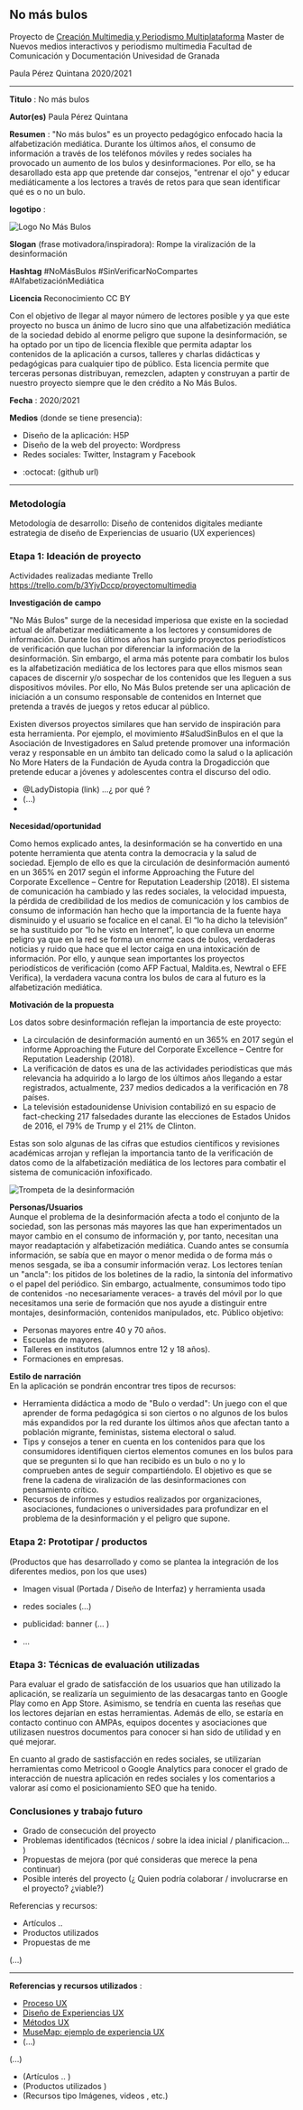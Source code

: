 ## No más bulos  

Proyecto de [Creación Multimedia y Periodismo Multiplataforma](https://github.com/mgea/PeriodismoMultimedia)
Master de Nuevos medios interactivos y periodismo multimedia
Facultad de Comunicación y Documentación
Univesidad de Granada 

Paula Pérez Quintana 2020/2021

----

**Titulo** : No más bulos

**Autor(es)** Paula Pérez Quintana

**Resumen** : "No más bulos" es un proyecto pedagógico enfocado hacia la alfabetización mediática. Durante los últimos años, el consumo de información a través de los teléfonos móviles y redes sociales ha provocado un aumento de los bulos y desinformaciones. Por ello, se ha desarollado esta app que pretende dar consejos, "entrenar el ojo" y educar mediáticamente a los lectores a través de retos para que sean identificar qué es o no un bulo. 

**logotipo** :

![Logo No Más Bulos](https://user-images.githubusercontent.com/82604710/117575655-0bfb1080-b0e3-11eb-8e12-692d03d27929.png)


**Slogan** (frase motivadora/inspiradora): Rompe la viralización de la desinformación

**Hashtag**  #NoMásBulos #SinVerificarNoCompartes #AlfabetizaciónMediática

**Licencia**    Reconocimiento CC BY

Con el objetivo de llegar al mayor número de lectores posible y ya que este proyecto no busca un ánimo de lucro sino que una alfabetización mediática de la sociedad debido al enorme peligro que supone la desinformación, se ha optado por un tipo de licencia flexible que permita adaptar los contenidos de la aplicación a cursos, talleres y charlas didácticas y pedagógicas para cualquier tipo de público. Esta licencia permite que terceras personas distribuyan, remezclen, adapten y construyan a partir de nuestro proyecto siempre que le den crédito a No Más Bulos. 

**Fecha** : 2020/2021

**Medios** (donde se tiene presencia): 
- Diseño de la aplicación: H5P
- Diseño de la web del proyecto: Wordpress
- Redes sociales: Twitter, Instagram y Facebook


*  :octocat: (github url) 

--- 

### Metodología

Metodología de desarrollo: Diseño de contenidos digitales mediante estrategia de diseño de Experiencias de usuario (UX experiences) 

### Etapa 1: Ideación de proyecto 

Actividades realizadas mediante Trello https://trello.com/b/3YjvDccp/proyectomultimedia

**Investigación de campo**   

"No Más Bulos" surge de la necesidad imperiosa que existe en la sociedad actual de alfabetizar mediáticamente a los lectores y consumidores de información. Durante los últimos años han surgido proyectos periodísticos de verificación que luchan por diferenciar la información de la desinformación. Sin embargo, el arma más potente para combatir los bulos es la alfabetización mediática de los lectores para que ellos mismos sean capaces de discernir y/o sospechar de los contenidos que les lleguen a sus dispositivos móviles. Por ello, No Más Bulos pretende ser una aplicación de iniciación a un consumo responsable de contenidos en Internet que pretenda a través de juegos y retos educar al público. 

Existen diversos proyectos similares que han servido de inspiración para esta herramienta. Por ejemplo, el movimiento #SaludSinBulos en el que la Asociación de Investigadores en Salud pretende promover una información veraz y responsable en un ámbito tan delicado como la salud o la aplicación No More Haters de la Fundación de Ayuda contra la Drogadicción que pretende educar a jóvenes y adolescentes contra el discurso del odio. 

* @LadyDistopia (link) ...¿ por qué ?
* (...)
* 


**Necesidad/oportunidad** 

Como hemos explicado antes, la desinformación se ha convertido en una potente herramienta que atenta contra la democracia y la salud de sociedad. Ejemplo de ello es que la circulación de desinformación aumentó en un 365% en 2017 según el informe Approaching the Future del Corporate Excellence – Centre for Reputation Leadership (2018). El sistema de comunicación ha cambiado y las redes sociales, la velocidad impuesta, la pérdida de credibilidad de los medios de comunicación y los cambios de consumo de información han hecho que la importancia de la fuente haya disminuido y el usuario se focalice en el canal. El “lo ha dicho la televisión” se ha sustituido por “lo he visto en Internet”, lo que conlleva un enorme peligro ya que en la red se forma un enorme caos de bulos, verdaderas noticias y ruido que hace que el lector caiga en una intoxicación de información. Por ello, y aunque sean importantes los proyectos periodísticos de verificación (como AFP Factual, Maldita.es, Newtral o EFE Verifica), la verdadera vacuna contra los bulos de cara al futuro es la alfabetización mediática.

**Motivación de la propuesta** 

Los datos sobre desinformación reflejan la importancia de este proyecto:
- La circulación de desinformación aumentó en un 365% en 2017 según el informe Approaching the Future del Corporate Excellence – Centre for Reputation Leadership (2018).
- La verificación de datos es una de las actividades periodísticas que más relevancia ha adquirido a lo largo de los últimos años llegando a estar registrados, actualmente, 237 medios dedicados a la verificación en 78 países.
- La televisión estadounidense Univision contabilizó en su espacio de fact-checking 217 falsedades durante las elecciones de Estados Unidos de 2016, el 79% de Trump y el 21% de Clinton.

Estas son solo algunas de las cifras que estudios científicos y revisiones académicas arrojan y reflejan la importancia tanto de la verificación de datos como de la alfabetización mediática de los lectores para combatir el sistema de comunicación infoxificado.  

![Trompeta de la desinformación](https://user-images.githubusercontent.com/82604710/117577398-ed4c4800-b0e9-11eb-92a1-dc34d8755295.jpg)


**Personas/Usuarios**  
Aunque el problema de la desinformación afecta a todo el conjunto de la sociedad, son las personas más mayores las que han experimentados un mayor cambio en el consumo de información y, por tanto, necesitan una mayor readaptación y alfabetización mediática. Cuando antes se consumía información, se sabía que en mayor o menor medida o de forma más o menos sesgada, se iba a consumir información veraz. Los lectores tenían un "ancla": los pitidos de los boletines de la radio, la sintonía del informativo o el papel del periódico. Sin embargo, actualmente, consumimos todo tipo de contenidos -no necesariamente veraces- a través del móvil por lo que necesitamos una serie de formación que nos ayude a distinguir entre montajes, desinformación, contenidos manipulados, etc.
Público objetivo:
- Personas mayores entre 40 y 70 años.
- Escuelas de mayores.
- Talleres en institutos (alumnos entre 12 y 18 años).
- Formaciones en empresas.

**Estilo de narración**  
En la aplicación se pondrán encontrar tres tipos de recursos:
- Herramienta didáctica a modo de "Bulo o verdad": Un juego con el que aprender de forma pedagógica si son ciertos o no algunos de los bulos más expandidos por la red durante los últimos años que afectan tanto a población migrante, feministas, sistema electoral o salud.
- Tips y consejos a tener en cuenta en los contenidos para que los consumidores identifiquen ciertos elementos comunes en los bulos para que se pregunten si lo que han recibido es un bulo o no y lo comprueben antes de seguir compartiéndolo. El objetivo es que se frene la cadena de viralización de las desinformaciones con pensamiento crítico. 
- Recursos de informes y estudios realizados por organizaciones, asociaciones, fundaciones o universidades para profundizar en el problema de la desinformación y el peligro que supone. 



### Etapa 2: Prototipar / productos 

(Productos que has desarrollado y como se plantea la integración de los diferentes medios, pon los que uses) 

* Imagen visual (Portada / Diseño de Interfaz) y herramienta usada 

* redes sociales (...) 

* publicidad: banner (... ) 

* ...

### Etapa 3: Técnicas de evaluación utilizadas

Para evaluar el grado de satisfacción de los usuarios que han utilizado la aplicación, se realizaría un seguimiento de las desacargas tanto en Google Play como en App Store. Asimismo, se tendría en cuenta las reseñas que los lectores dejarían en estas herramientas. Además de ello, se estaría en contacto continuo con AMPAs, equipos docentes y asociaciones que utilizasen nuestros documentos para conocer si han sido de utilidad y en qué mejorar.

En cuanto al grado de sastisfacción en redes sociales, se utilizarían herramientas como Metricool o Google Analytics para conocer el grado de interacción de nuestra aplicación en redes sociales y los comentarios a valorar así como el posicionamiento SEO que ha tenido. 





### Conclusiones y trabajo futuro


* Grado de consecución del proyecto 
* Problemas identificados  (técnicos / sobre la idea inicial / planificacion… ) 
* Propuestas de mejora (por qué consideras que merece la pena continuar)
* Posible interés del proyecto (¿ Quien podría  colaborar / involucrarse en el proyecto? ¿viable?)


Referencias y recursos: 

* Artículos ..  
* Productos utilizados  
* Propuestas de me

(...)






----

**Referencias y recursos utilizados** :

* [Proceso UX](https://uxmastery.com/resources/process/)
* [Diseño de Experiencias UX](http://www.nosolousabilidad.com/articulos/uxd.htm) 
* [Métodos UX](https://mgea.github.io/UX-DIU-Checklist/index.html) 
* [MuseMap: ejemplo de experiencia UX](https://blog.prototypr.io/musemap-street-art-app-ux-case-study-9bec6a99823b) 
* (...) 

(...)
* (Artículos ..  )
* (Productos utilizados ) 
* (Recursos tipo Imágenes, videos , etc.) 












